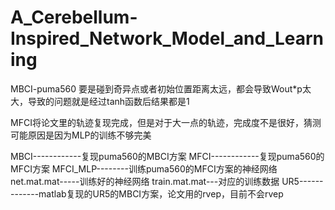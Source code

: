 # A_Cerebellum-Inspired_Network_Model_and_Learning



MBCI-puma560 要是碰到奇异点或者初始位置距离太远，都会导致Wout*p太大，导致的问题就是经过tanh函数后结果都是1


MFCI将论文里的轨迹复现完成，但是对于大一点的轨迹，完成度不是很好，猜测可能原因是因为MLP的训练不够完美

MBCI------------复现puma560的MBCI方案
MFCI------------复现puma560的MFCI方案
MFCI_MLP--------训练puma560的MFCI方案的神经网络
net.mat.mat-----训练好的神经网络
train.mat.mat---对应的训练数据
UR5-------------matlab复现的UR5的MBCI方案，论文用的rvep，目前不会rvep



